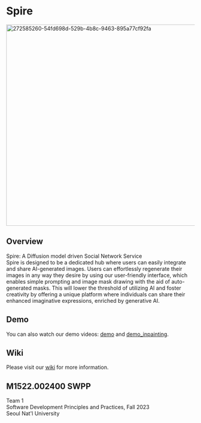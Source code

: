 # Spire
<img width="536" alt="272585260-54fd698d-529b-4b8c-9463-895a77cf92fa" src="https://github.com/snuhcs-course/swpp-2023-project-team-1/assets/14998076/21d3d19b-d3c4-4ef1-89ed-c04b86838694">

## Overview
Spire: A Diffusion model driven Social Network Service  
Spire is designed to be a dedicated hub where users can easily integrate and share AI-generated images. Users can effortlessly regenerate their images in any way they desire by using our user-friendly interface, which enables simple prompting and image mask drawing with the aid of auto-generated masks. This will lower the threshold of utilizing AI and foster creativity by offering a unique platform where individuals can share their enhanced imaginative expressions, enriched by generative AI. 

## Demo 
You can also watch our demo videos: [demo](https://drive.google.com/file/d/1oLXOV89ui6qauRwpj3ivJA3GOeYdpDWs/view?usp=sharing) and [demo_inpainting](https://drive.google.com/file/d/1duIfvJ2qBPCapHPUp97AW-Da3trl1BAl/view?usp=sharing).  
## Wiki
Please visit our [wiki](https://github.com/snuhcs-course/swpp-2023-project-team-1/wiki) for more information.

## M1522.002400 SWPP
Team 1  
Software Development Principles and Practices, Fall 2023  
Seoul Nat'l University
